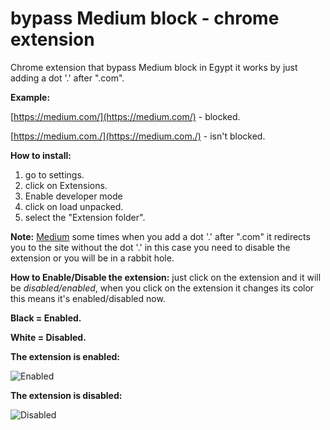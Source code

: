 
# bypass Medium block - chrome extension
Chrome extension that bypass Medium block in Egypt it works by just adding a dot '.' after ".com".

**Example:**

[https://medium.com/](https://medium.com/) - blocked.

[https://medium.com./](https://medium.com./) - isn't blocked.


**How to install:** 
 1. go to settings.
 2. click on Extensions.
 3. Enable developer mode
 4. click on load unpacked.
 5. select the "Extension folder".

 **Note:** [Medium](https://medium.com/) some times when you add a dot '.' after ".com" it redirects you to the site without the dot '.' in this case you need to disable the extension or you will be in a rabbit hole.

**How to Enable/Disable the extension:**
just click on the extension and it will be *disabled/enabled*, when you click on the extension it changes its color this means it's enabled/disabled now.
 
**Black = Enabled.**

**White = Disabled.**


**The extension is enabled:**

![Enabled](https://i.imgur.com/VjYlQqE.png)
 
**The extension is disabled:**

![Disabled](https://i.imgur.com/pllWKFn.png)
